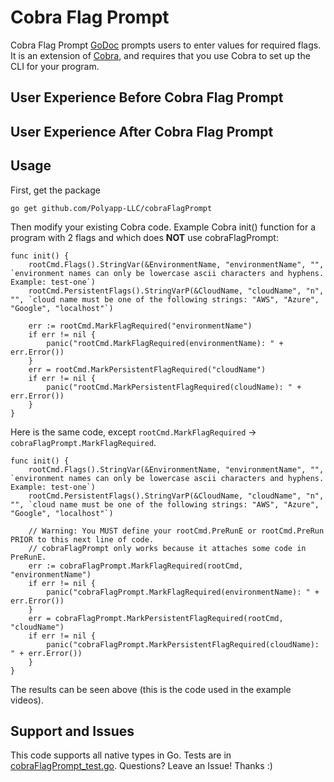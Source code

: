 # Cobra Flag Prompt
Cobra Flag Prompt [GoDoc](TODO) prompts users to enter values for required flags. It is an extension of [Cobra](https://github.com/spf13/cobra), and requires that you use Cobra to set up the CLI for your program.

## User Experience Before Cobra Flag Prompt

## User Experience After Cobra Flag Prompt

## Usage
First, get the package

`go get github.com/Polyapp-LLC/cobraFlagPrompt`

Then modify your existing Cobra code. Example Cobra init() function for a program with 2 flags and which does **NOT** use cobraFlagPrompt:
```
func init() {
    rootCmd.Flags().StringVar(&EnvironmentName, "environmentName", "", `environment names can only be lowercase ascii characters and hyphens. Example: test-one`)
    rootCmd.PersistentFlags().StringVarP(&CloudName, "cloudName", "n", "", `cloud name must be one of the following strings: "AWS", "Azure", "Google", "localhost"`)
    
    err := rootCmd.MarkFlagRequired("environmentName")
    if err != nil {
        panic("rootCmd.MarkFlagRequired(environmentName): " + err.Error())
    }
    err = rootCmd.MarkPersistentFlagRequired("cloudName")
    if err != nil {
    	panic("rootCmd.MarkPersistentFlagRequired(cloudName): " + err.Error())
    }
}
```
Here is the same code, except `rootCmd.MarkFlagRequired` -> `cobraFlagPrompt.MarkFlagRequired`.
```
func init() {
    rootCmd.Flags().StringVar(&EnvironmentName, "environmentName", "", `environment names can only be lowercase ascii characters and hyphens. Example: test-one`)
    rootCmd.PersistentFlags().StringVarP(&CloudName, "cloudName", "n", "", `cloud name must be one of the following strings: "AWS", "Azure", "Google", "localhost"`)
    
    // Warning: You MUST define your rootCmd.PreRunE or rootCmd.PreRun PRIOR to this next line of code.
    // cobraFlagPrompt only works because it attaches some code in PreRunE.
    err := cobraFlagPrompt.MarkFlagRequired(rootCmd, "environmentName")
    if err != nil {
        panic("cobraFlagPrompt.MarkFlagRequired(environmentName): " + err.Error())
    }
    err = cobraFlagPrompt.MarkPersistentFlagRequired(rootCmd, "cloudName")
    if err != nil {
    	panic("cobraFlagPrompt.MarkPersistentFlagRequired(cloudName): " + err.Error())
    }
}
```
The results can be seen above (this is the code used in the example videos).

## Support and Issues
This code supports all native types in Go. Tests are in [cobraFlagPrompt_test.go](./cobraFlagPrompt_test.go). Questions? Leave an Issue! Thanks :)
